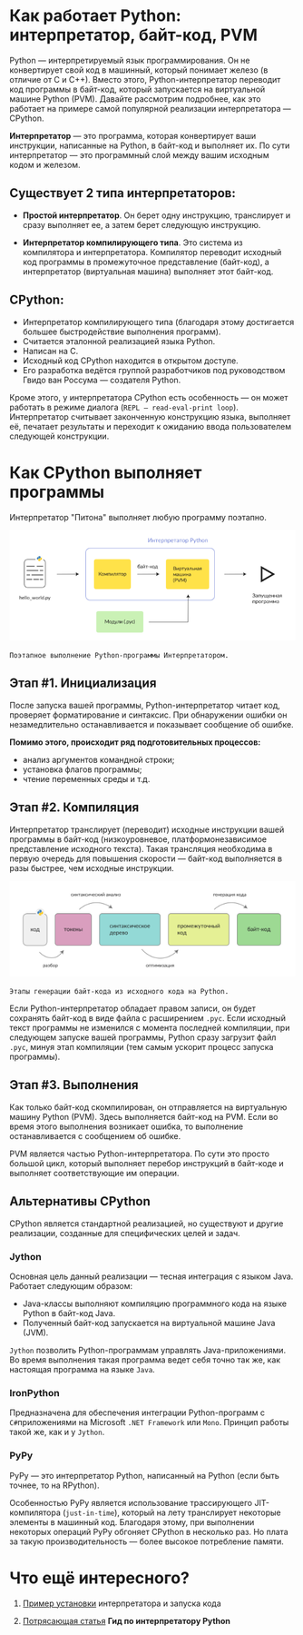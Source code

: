 # Как работает Python: интерпретатор, байт-код, PVM

Python — интерпретируемый язык программирования. Он не конвертирует свой код в машинный, который понимает железо (в отличие от С и С++). Вместо этого, Python-интерпретатор переводит код программы в байт-код, который запускается на виртуальной машине Python (PVM). Давайте рассмотрим подробнее, как это работает на примере самой популярной реализации интерпретатора — CPython.

**Интерпретатор** — это программа, которая конвертирует ваши инструкции, написанные на Python, в байт-код и выполняет их. По сути интерпретатор — это программный слой между вашим исходным кодом и железом.

## Существует 2 типа интерпретаторов:

- **Простой интерпретатор**. Он берет одну инструкцию, транслирует и сразу выполняет ее, а затем берет следующую инструкцию.

- **Интерпретатор компилирующего типа**. Это система из компилятора и интерпретатора. Компилятор переводит исходный код программы в промежуточное представление (байт-код), а интерпретатор (виртуальная машина) выполняет этот байт-код.

## CPython:

- Интерпретатор компилирующего типа (благодаря этому достигается большее быстродействие выполнения программ).
- Считается эталонной реализацией языка Python.
- Написан на C.
- Исходный код CPython находится в открытом доступе.
- Его разработка ведётся группой разработчиков под руководством Гвидо ван Россума — создателя Python.

Кроме этого, у интерпретатора CPython есть особенность — он может работать в режиме диалога (`REPL — read-eval-print loop`). Интерпретатор считывает законченную конструкцию языка, выполняет её, печатает результаты и переходит к ожиданию ввода пользователем следующей конструкции.

# Как CPython выполняет программы

Интерпретатор "Питона" выполняет любую программу поэтапно.

<img src="imgs/1.png">

`Поэтапное выполнение Python-программы Интерпретатором.`

## Этап #1. Инициализация

После запуска вашей программы, Python-интерпретатор читает код, проверяет форматирование и синтаксис. При обнаружении ошибки он незамедлительно останавливается и показывает сообщение об ошибке. 

**Помимо этого, происходит ряд подготовительных процессов:**

- анализ аргументов командной строки;
- установка флагов программы;
- чтение переменных среды и т.д.

## Этап #2. Компиляция

Интерпретатор транслирует (переводит) исходные инструкции вашей программы в байт-код (низкоуровневое, платформонезависимое представление исходного текста). Такая трансляция необходима в первую очередь для повышения скорости — байт-код выполняется в разы быстрее, чем исходные инструкции.

<img src="imgs/2.png">

`Этапы генерации байт-кода из исходного кода на Python.`

Если Python-интерпретатор обладает правом записи, он будет сохранять байт-код в виде файла с расширением `.pyc`. Если исходный текст программы не изменился с момента последней компиляции, при следующем запуске вашей программы, Python сразу загрузит файл `.pyc`, минуя этап компиляции (тем самым ускорит процесс запуска программы).

## Этап #3. Выполнения

Как только байт-код скомпилирован, он отправляется на виртуальную машину Python (PVM). Здесь выполняется байт-код на PVM. Если во время этого выполнения возникает ошибка, то выполнение останавливается с сообщением об ошибке.

PVM является частью Python-интерпретатора. По сути это просто большой цикл, который выполняет перебор инструкций в байт-коде и выполняет соответствующие им операции.

## Альтернативы CPython

CPython является стандартной реализацией, но существуют и другие реализации, созданные для специфических целей и задач.

### Jython
Основная цель данный реализации — тесная интеграция с языком Java. Работает следующим образом:

- Java-классы выполняют компиляцию программного кода на языке Python в байт-код Java.
- Полученный байт-код запускается на виртуальной машине Java (JVM).

`Jython` позволить Python-программам управлять Java-приложениями. Во время выполнения такая программа ведет себя точно так же, как настоящая программа на языке `Java`.

### IronPython

Предназначена для обеспечения интеграции Python-программ с `C#`приложениями на Microsoft `.NET Framework` или `Mono`. Принцип работы такой же, как и у `Jython`.

### PyPy

PyPy — это интерпретатор Python, написанный на Python (если быть точнее, то на RPython).

Особенностью PyPy является использование трассирующего JIT-компилятора (`just-in-time`), который на лету транслирует некоторые элементы в машинный код. Благодаря этому, при выполнении некоторых операций PyPy обгоняет CPython в несколько раз. Но плата за такую производительность — более высокое потребление памяти.

# Что ещё интересного?

1) [Пример установки](https://metanit.com/python/tutorial/1.2.php) интерпретатора и запуска кода

2) [Потрясающая статья](https://habr.com/ru/companies/piter/articles/720724/) **Гид по интерпретатору Python**
